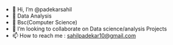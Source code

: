 - 👋 Hi, I’m @padekarsahil
- 👀 Data Analysis 
- 🌱 Bsc(Computer Science)
- 💞️ I’m looking to collaborate on Data science/analysis Projects 
- 📫 How to reach me : sahilpadekar10@gmail.com 
